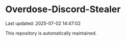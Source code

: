 # Overdose-Discord-Stealer

Last updated: 2025-07-02 14:47:02

This repository is automatically maintained.
